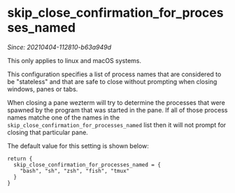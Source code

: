 # skip_close_confirmation_for_processes_named

*Since: 20210404-112810-b63a949d*

This only applies to linux and macOS systems.

This configuration specifies a list of process names that are
considered to be "stateless" and that are safe to close without
prompting when closing windows, panes or tabs.

When closing a pane wezterm will try to determine the processes
that were spawned by the program that was started in the pane.
If all of those process names matche one of the names in the
`skip_close_confirmation_for_processes_named` list then it will
not prompt for closing that particular pane.

The default value for this setting is shown below:

```
return {
  skip_close_confirmation_for_processes_named = {
    "bash", "sh", "zsh", "fish", "tmux"
  }
}
```
